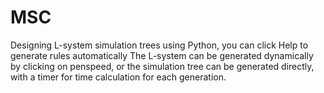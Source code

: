 # MSC
Designing L-system simulation trees using Python, you can click Help to generate rules automatically
The L-system can be generated dynamically by clicking on penspeed, or the simulation tree can be generated directly, with a timer for time calculation for each generation.
